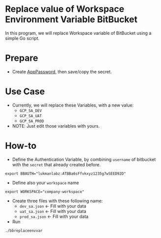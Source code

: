 # Replace value of Workspace Environment Variable BitBucket 
In this program, we will replace Workspace variable of BitBucket using a simple Go script.

# Prepare
- Create [AppPassword](img/appPassword.png), then save/copy the secret.

# Use Case
- Currently, we will replace these Variables, with a new value:
  - `GCP_SA_DEV`
  - `GCP_SA_UAT`
  - `GCP_SA_PROD`
- NOTE: Just edit those variables with yours.

# How-to
- Define the Authentication Variable, by combining `username` of bitbucket with the `secret` that already created before. 
```
export BBAUTH="lukmanlabz:ATBBa6sFfvkxyz1235g7wSEED92D"
```
- Define also your `workspace` name
```
export WORKSPACE="company-workspace"
```
- Create three files with these following name:
    - `dev_sa.json` <- Fill with your data
    - `uat_sa.json` <- Fill with your data
    - `prod_sa.json` <- Fill with your data
- Run
```
./bbreplaceenvvar
```
